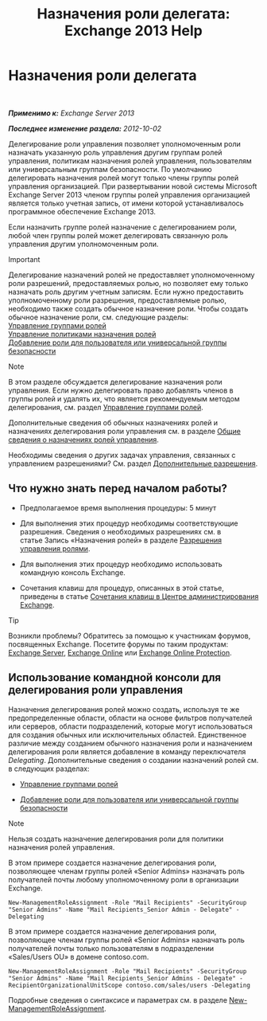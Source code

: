 ﻿---
title: 'Назначения роли делегата: Exchange 2013 Help'
TOCTitle: Назначения роли делегата
ms:assetid: ed2d00d9-90c9-49dc-ab8a-cd791569aeed
ms:mtpsurl: https://technet.microsoft.com/ru-ru/library/Dd351237(v=EXCHG.150)
ms:contentKeyID: 50489445
ms.date: 04/30/2018
mtps_version: v=EXCHG.150
ms.translationtype: HT
---

# Назначения роли делегата

 

_**Применимо к:** Exchange Server 2013_

_**Последнее изменение раздела:** 2012-10-02_

Делегирование роли управления позволяет уполномоченным роли назначать указанную роль управления другим группам ролей управления, политикам назначения ролей управления, пользователям или универсальным группам безопасности. По умолчанию делегировать назначения ролей могут только члены группы ролей управления организацией. При развертывании новой системы Microsoft Exchange Server 2013 членом группы ролей управления организацией является только учетная запись, от имени которой устанавливалось программное обеспечение Exchange 2013.

Если назначить группе ролей назначение с делегированием роли, любой член группы ролей может делегировать связанную роль управления другим уполномоченным роли.

> [!IMPORTANT]  
> Делегирование назначений ролей не предоставляет уполномоченному роли разрешений, предоставляемых ролью, но позволяет ему только назначать роль другим учетным записям. Если нужно предоставить уполномоченному роли разрешения, предоставляемые ролью, необходимо также создать обычное назначение роли. Чтобы создать обычное назначение роли, см. следующие разделы:<br />
<a href="manage-role-groups-exchange-2013-help.md">Управление группами ролей</a><br />
<a href="manage-role-assignment-policies-exchange-2013-help.md">Управление политиками назначения ролей</a><br />
<a href="add-a-role-to-a-user-or-usg-exchange-2013-help.md">Добавление роли для пользователя или универсальной группы безопасности</a>


> [!NOTE]  
> В этом разделе обсуждается делегирование назначения роли управления. Если нужно делегировать право добавлять членов в группы ролей и удалять их, что является рекомендуемым методом делегирования, см. раздел <a href="manage-role-groups-exchange-2013-help.md">Управление группами ролей</a>.


Дополнительные сведения об обычных назначениях ролей и назначениях делегирования роли управления см. в разделе [Общие сведения о назначениях ролей управления](understanding-management-role-assignments-exchange-2013-help.md).

Необходимы сведения о других задачах управления, связанных с управлением разрешениями? См. раздел [Дополнительные разрешения](advanced-permissions-exchange-2013-help.md).

## Что нужно знать перед началом работы?

  - Предполагаемое время выполнения процедуры: 5 минут

  - Для выполнения этих процедур необходимы соответствующие разрешения. Сведения о необходимых разрешениях см. в статье Запись «Назначения ролей» в разделе [Разрешения управления ролями](role-management-permissions-exchange-2013-help.md).

  - Для выполнения этих процедур необходимо использовать командную консоль Exchange.

  - Сочетания клавиш для процедур, описанных в этой статье, приведены в статье [Сочетания клавиш в Центре администрирования Exchange](keyboard-shortcuts-in-the-exchange-admin-center-exchange-online-protection-help.md).

> [!TIP]  
> Возникли проблемы? Обратитесь за помощью к участникам форумов, посвященных Exchange. Посетите форумы по таким продуктам: <a href="https://go.microsoft.com/fwlink/p/?linkid=60612">Exchange Server</a>, <a href="https://go.microsoft.com/fwlink/p/?linkid=267542">Exchange Online</a> или <a href="https://go.microsoft.com/fwlink/p/?linkid=285351">Exchange Online Protection</a>.


## Использование командной консоли для делегирования роли управления

Назначения делегирования ролей можно создать, используя те же предопределенные области, области на основе фильтров получателей или серверов, области подразделений, которые могут использоваться для создания обычных или исключительных областей. Единственное различие между созданием обычного назначения роли и назначением делегирования роли является добавление в команду переключателя *Delegating*. Дополнительные сведения о создании назначений ролей см. в следующих разделах:

  - [Управление группами ролей](manage-role-groups-exchange-2013-help.md)

  - [Добавление роли для пользователя или универсальной группы безопасности](add-a-role-to-a-user-or-usg-exchange-2013-help.md)

> [!NOTE]  
> Нельзя создать назначение делегирования роли для политики назначения ролей управления.


В этом примере создается назначение делегирования роли, позволяющее членам группы ролей «Senior Admins» назначать роль получателей почты любому уполномоченному роли в организации Exchange.

    New-ManagementRoleAssignment -Role "Mail Recipients" -SecurityGroup "Senior Admins" -Name "Mail Recipients_Senior Admin - Delegate" -Delegating

В этом примере создается назначение делегирования роли, позволяющее членам группы ролей «Senior Admins» назначать роль получателей почты только пользователям в подразделении «Sales/Users OU» в домене contoso.com.

    New-ManagementRoleAssignment -Role "Mail Recipients" -SecurityGroup "Senior Admins" -Name "Mail Recipients_Senior Admins - Delegate" -RecipientOrganizationalUnitScope contoso.com/sales/users -Delegating

Подробные сведения о синтаксисе и параметрах см. в разделе [New-ManagementRoleAssignment](https://technet.microsoft.com/ru-ru/library/dd335193\(v=exchg.150\)).

